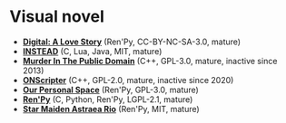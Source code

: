 [comment]: # (autogenerated content, do not edit)
# Visual novel

- **[Digital: A Love Story](../digital_a_love_story.md)** (Ren'Py, CC-BY-NC-SA-3.0, mature)
- **[INSTEAD](../instead.md)** (C, Lua, Java, MIT, mature)
- **[Murder In The Public Domain](../murder_in_the_public_domain.md)** (C++, GPL-3.0, mature, inactive since 2013)
- **[ONScripter](../onscripter.md)** (C++, GPL-2.0, mature, inactive since 2020)
- **[Our Personal Space](../our_personal_space.md)** (Ren'Py, GPL-3.0, mature)
- **[Ren'Py](../renpy.md)** (C, Python, Ren'Py, LGPL-2.1, mature)
- **[Star Maiden Astraea Rio](../star_maiden_astraea_rio.md)** (Ren'Py, MIT, mature)